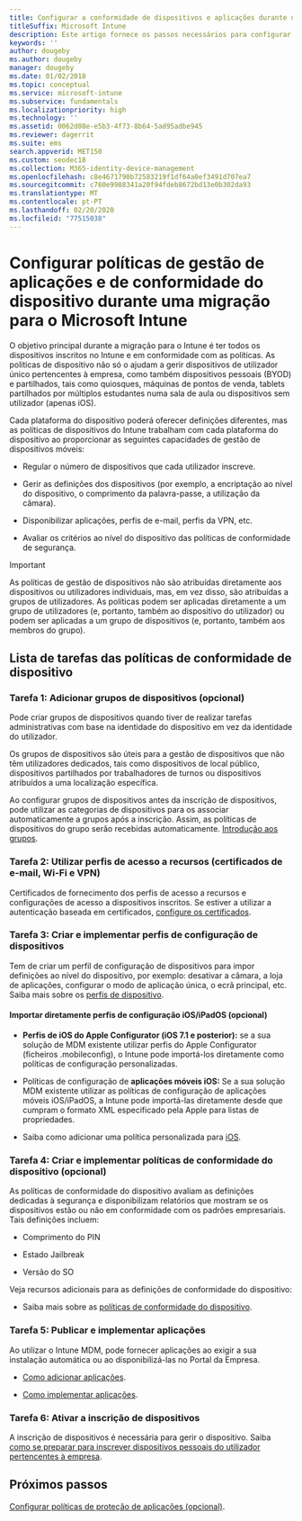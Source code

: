 ```yaml
---
title: Configurar a conformidade de dispositivos e aplicações durante uma migração do Intune
titleSuffix: Microsoft Intune
description: Este artigo fornece os passos necessários para configurar as políticas de gestão de aplicações e de conformidade do dispositivo durante uma migração do Microsoft Intune.
keywords: ''
author: dougeby
ms.author: dougeby
manager: dougeby
ms.date: 01/02/2018
ms.topic: conceptual
ms.service: microsoft-intune
ms.subservice: fundamentals
ms.localizationpriority: high
ms.technology: ''
ms.assetid: 0062d08e-e5b3-4f73-8b64-5ad95adbe945
ms.reviewer: dagerrit
ms.suite: ems
search.appverid: MET150
ms.custom: seodec18
ms.collection: M365-identity-device-management
ms.openlocfilehash: c8e4671790b72583219f1df64a0ef3491d707ea7
ms.sourcegitcommit: c780e9988341a20f94fdeb8672bd13e0b302da93
ms.translationtype: MT
ms.contentlocale: pt-PT
ms.lasthandoff: 02/20/2020
ms.locfileid: "77515038"
---
```

# <a name="configure-device-compliance-and-app-management-policies-when-migrating-to-microsoft-intune"></a>Configurar políticas de gestão de aplicações e de conformidade do dispositivo durante uma migração para o Microsoft Intune

O objetivo principal durante a migração para o Intune é ter todos os dispositivos inscritos no Intune e em conformidade com as políticas. As políticas de dispositivo não só o ajudam a gerir dispositivos de utilizador único pertencentes à empresa, como também dispositivos pessoais (BYOD) e partilhados, tais como quiosques, máquinas de pontos de venda, tablets partilhados por múltiplos estudantes numa sala de aula ou dispositivos sem utilizador (apenas iOS).

Cada plataforma do dispositivo poderá oferecer definições diferentes, mas as políticas de dispositivos do Intune trabalham com cada plataforma do dispositivo ao proporcionar as seguintes capacidades de gestão de dispositivos móveis:

- Regular o número de dispositivos que cada utilizador inscreve.

- Gerir as definições dos dispositivos (por exemplo, a encriptação ao nível do dispositivo, o comprimento da palavra-passe, a utilização da câmara).

- Disponibilizar aplicações, perfis de e-mail, perfis da VPN, etc.

- Avaliar os critérios ao nível do dispositivo das políticas de conformidade de segurança.

> [!IMPORTANT]
> As políticas de gestão de dispositivos não são atribuídas diretamente aos dispositivos ou utilizadores individuais, mas, em vez disso, são atribuídas a grupos de utilizadores. As políticas podem ser aplicadas diretamente a um grupo de utilizadores (e, portanto, também ao dispositivo do utilizador) ou podem ser aplicadas a um grupo de dispositivos (e, portanto, também aos membros do grupo).

## <a name="task-list-for-device-compliance-policies"></a>Lista de tarefas das políticas de conformidade de dispositivo

### <a name="task-1-add-device-groups-optional"></a>Tarefa 1: Adicionar grupos de dispositivos (opcional)

Pode criar grupos de dispositivos quando tiver de realizar tarefas administrativas com base na identidade do dispositivo em vez da identidade do utilizador.

Os grupos de dispositivos são úteis para a gestão de dispositivos que não têm utilizadores dedicados, tais como dispositivos de local público, dispositivos partilhados por trabalhadores de turnos ou dispositivos atribuídos a uma localização específica.

Ao configurar grupos de dispositivos antes da inscrição de dispositivos, pode utilizar as categorias de dispositivos para os associar automaticamente a grupos após a inscrição. Assim, as políticas de dispositivos do grupo serão recebidas automaticamente. [Introdução aos grupos](groups-get-started.md).

### <a name="task-2-use-resource-access-profiles-wi-fi-vpn-and-email-certificates"></a>Tarefa 2: Utilizar perfis de acesso a recursos (certificados de e-mail, Wi-Fi e VPN)

Certificados de fornecimento dos perfis de acesso a recursos e configurações de acesso a dispositivos inscritos. Se estiver a utilizar a autenticação baseada em certificados, [configure os certificados](../protect/certificates-configure.md).

### <a name="task-3-create-and-deploy-device-configuration-profiles"></a>Tarefa 3: Criar e implementar perfis de configuração de dispositivos

Tem de criar um perfil de configuração de dispositivos para impor definições ao nível do dispositivo, por exemplo: desativar a câmara, a loja de aplicações, configurar o modo de aplicação única, o ecrã principal, etc. Saiba mais sobre os [perfis de dispositivo](../configuration/device-profiles.md).

#### <a name="directly-import-iosipados-configuration-profiles-optional"></a>Importar diretamente perfis de configuração iOS/iPadOS (opcional)

- **Perfis de iOS do Apple Configurator (iOS 7.1 e posterior):** se a sua solução de MDM existente utilizar perfis do Apple Configurator (ficheiros .mobileconfig), o Intune pode importá-los diretamente como políticas de configuração personalizadas.

- Políticas de configuração de **aplicações móveis iOS:** Se a sua solução MDM existente utilizar as políticas de configuração de aplicações móveis iOS/iPadOS, a Intune pode importá-las diretamente desde que cumpram o formato XML especificado pela Apple para listas de propriedades.

- Saiba como adicionar uma política personalizada para [iOS](../configuration/custom-settings-ios.md).

### <a name="task-4-create-and-deploy-device-compliance-policies-optional"></a>Tarefa 4: Criar e implementar políticas de conformidade do dispositivo (opcional)

As políticas de conformidade do dispositivo avaliam as definições dedicadas à segurança e disponibilizam relatórios que mostram se os dispositivos estão ou não em conformidade com os padrões empresariais. Tais definições incluem:

- Comprimento do PIN

- Estado Jailbreak

- Versão do SO

Veja recursos adicionais para as definições de conformidade do dispositivo:

- Saiba mais sobre as [políticas de conformidade do dispositivo](../protect/device-compliance-get-started.md).

### <a name="task-5-publish-and-deploy-apps"></a>Tarefa 5: Publicar e implementar aplicações

Ao utilizar o Intune MDM, pode fornecer aplicações ao exigir a sua instalação automática ou ao disponibilizá-las no Portal da Empresa.

- [Como adicionar aplicações](../apps/apps-add.md).

- [Como implementar aplicações](../apps/apps-deploy.md).

### <a name="task-6-enable-device-enrollment"></a>Tarefa 6: Ativar a inscrição de dispositivos

A inscrição de dispositivos é necessária para gerir o dispositivo. Saiba [como se preparar para inscrever dispositivos pessoais do utilizador pertencentes à empresa](../enrollment/device-enrollment.md).

## <a name="next-steps"></a>Próximos passos

[Configurar políticas de proteção de aplicações (opcional)](../apps/app-protection-policies.md).
